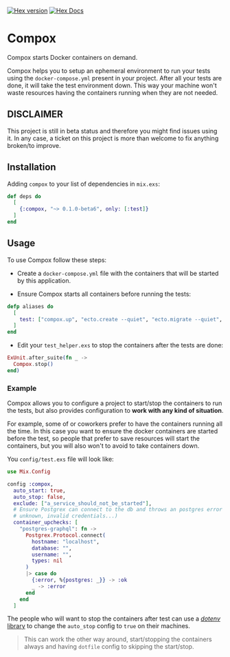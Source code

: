 [![Hex version](https://img.shields.io/hexpm/v/sippet.svg "Hex version")](https://hex.pm/packages/compox)
[![Hex Docs](https://img.shields.io/badge/hex-docs-9768d1.svg)](https://hexdocs.pm/compox)

# Compox

Compox starts Docker containers on demand.

Compox helps you to setup an ephemeral environment to run your tests using the
`docker-compose.yml` present in your project. After all your tests are done,
it will take the test environment down. This way your machine won't waste
resources having the containers running when they are not needed.

## DISCLAIMER

This project is still in beta status and therefore you might find issues using
it. In any case, a ticket on this project is more than welcome to fix
anything broken/to improve.

## Installation

Adding `compox` to your list of dependencies in `mix.exs`:

```elixir
def deps do
  [
    {:compox, "~> 0.1.0-beta6", only: [:test]}
  ]
end
```

## Usage

To use Compox follow these steps:

* Create a `docker-compose.yml` file with the containers that will be started
by this application.

* Ensure Compox starts all containers before running the tests:

```elixir
defp aliases do
  [
    test: ["compox.up", "ecto.create --quiet", "ecto.migrate --quiet", "test"]
  ]
end
```

* Edit your `test_helper.exs` to stop the containers after the tests are
done:

```elixir
ExUnit.after_suite(fn _ ->
  Compox.stop()
end)
```

### Example

Compox allows you to configure a project to start/stop the containers to run the
tests, but also provides configuration to **work with any kind of situation**.

For example, some of or coworkers prefer to have the containers running all the
time. In this case you want to ensure the docker containers are started before the test, so people that prefer to save resources will start the containers, but you will also won't to avoid to take containers down.

You `config/test.exs` file will look like:

```elixir
use Mix.Config

config :compox,
  auto_start: true,
  auto_stop: false,
  exclude: ["a_service_should_not_be_started"],
  # Ensure Postgrex can connect to the db and throws an postgres error (catalog
  # unknown, invalid credentials...)
  container_upchecks: [
    "postgres-graphql": fn ->
      Postgrex.Protocol.connect(
        hostname: "localhost",
        database: "",
        username: "",
        types: nil
      )
      |> case do
        {:error, %{postgres: _}} -> :ok
        _ -> :error
      end
    end
  ]
```

The people who will want to stop the containers after test can use a [_dotenv_
library](https://github.com/BlakeWilliams/envy) to change the `auto_stop` config to `true` on their machines.

> This can work the other way around, start/stopping the containers always and
> having `dotfile` config to skipping the start/stop.
